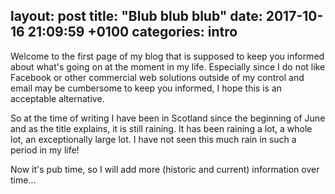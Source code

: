 layout: post
title:  "Blub blub blub"
date: 2017-10-16 21:09:59 +0100
categories: intro
---
Welcome to the first page of my blog that is supposed to keep you informed about what's going on at the moment in my life. Especially since I do not like Facebook or other commercial web solutions outside of my control and email may be cumbersome to keep you informed, I hope this is an acceptable alternative.

So at the time of writing I have been in Scotland since the beginning of June and as the title explains, it is still raining. It has been raining a lot, a whole lot, an exceptionally large lot. I have not seen this much rain in such a period in my life!

Now it's pub time, so I will add more (historic and current) information over time...